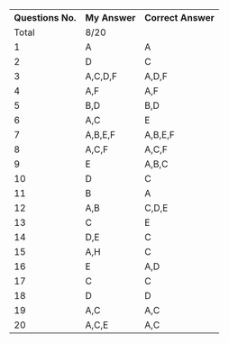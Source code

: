   <table>
  <tr>
    <th>Questions No.</th>
    <th>My Answer</th>
    <th>Correct Answer</th>

  </tr>
  <tr>
    <td>Total</td>
    <td>8/20</td>
    <td></td>

  </tr>
  <tr>
    <td>1</td>
    <td>A</td>
    <td>A</td>

  </tr>
  <tr>
    <td>2</td>
    <td>D</td>
    <td>C</td>

  </tr>
  <tr>
    <td>3</td>
    <td>A,C,D,F</td>
    <td>A,D,F</td>

  </tr>
  <tr>
    <td>4</td>
    <td>A,F</td>
    <td>A,F</td>

  </tr>
  <tr>
    <td>5</td>
    <td>B,D</td>
    <td>B,D</td>

  </tr>
  <tr>
    <td>6</td>
    <td>A,C</td>
    <td>E</td>

  </tr>
  <tr>
    <td>7</td>
    <td>A,B,E,F</td>
    <td>A,B,E,F</td>

  </tr>
  <tr>
    <td>8</td>
    <td>A,C,F</td>
    <td>A,C,F</td>

  </tr>
  <tr>
    <td>9</td>
    <td>E</td>
    <td>A,B,C</td>

  </tr>
  <tr>
    <td>10</td>
    <td>D</td>
    <td>C</td>

  </tr>
  <tr>
    <td>11</td>
    <td>B</td>
    <td>A</td>

  </tr>
  <tr>
    <td>12</td>
    <td>A,B</td>
    <td>C,D,E</td>

  </tr>
  <tr>
    <td>13</td>
    <td>C</td>
    <td>E</td>

  </tr>
  <tr>
    <td>14</td>
    <td>D,E</td>
    <td>C</td>

  </tr>
  <tr>
    <td>15</td>
    <td>A,H</td>
    <td>C</td>

  </tr>
  <tr>
    <td>16</td>
    <td>E</td>
    <td>A,D</td>

  </tr>
  <tr>
    <td>17</td>
    <td>C</td>
    <td>C</td>

  </tr>
  <tr>
    <td>18</td>
    <td>D</td>
    <td>D</td>

  </tr>
  <tr>
    <td>19</td>
    <td>A,C</td>
    <td>A,C</td>
 
  </tr>
  <tr>
    <td>20</td>
    <td>A,C,E</td>
    <td>A,C</td>

  </tr>
  
  
</table>
